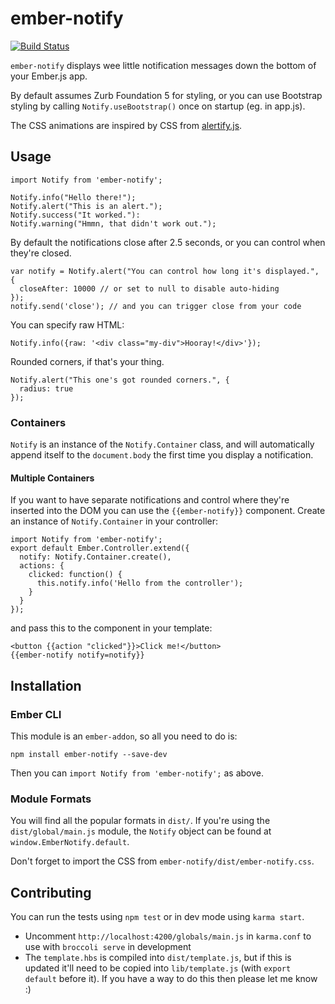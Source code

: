 # ember-notify

[![Build Status](https://travis-ci.org/aexmachina/ember-notify.png)](https://travis-ci.org/aexmachina/ember-notify)

`ember-notify` displays wee little notification messages down the bottom of your Ember.js app.

By default assumes Zurb Foundation 5 for styling, or you can use Bootstrap styling by calling `Notify.useBootstrap()` once on startup (eg. in app.js).

The CSS animations are inspired by CSS from [alertify.js](http://fabien-d.github.io/alertify.js/).

## Usage

```
import Notify from 'ember-notify';

Notify.info("Hello there!");
Notify.alert("This is an alert.");
Notify.success("It worked."):
Notify.warning("Hmmn, that didn't work out.");
```

By default the notifications close after 2.5 seconds, or you can control when they're closed.

```
var notify = Notify.alert("You can control how long it's displayed.", {
  closeAfter: 10000 // or set to null to disable auto-hiding
});
notify.send('close'); // and you can trigger close from your code
```

You can specify raw HTML:

```
Notify.info({raw: '<div class="my-div">Hooray!</div>'});
```

Rounded corners, if that's your thing.

```
Notify.alert("This one's got rounded corners.", {
  radius: true
});
```

### Containers

`Notify` is an instance of the `Notify.Container` class, and will automatically append itself to the `document.body` the first time you display a notification.

#### Multiple Containers

If you want to have separate notifications and control where they're inserted into the DOM you can use the `{{ember-notify}}` component. Create an instance of `Notify.Container` in your controller:

```
import Notify from 'ember-notify';
export default Ember.Controller.extend({
  notify: Notify.Container.create(),
  actions: {
    clicked: function() {
      this.notify.info('Hello from the controller');
    }
  }
});
```

and pass this to the component in your template:
  
```
<button {{action "clicked"}}>Click me!</button>
{{ember-notify notify=notify}}
```

## Installation

### Ember CLI

This module is an `ember-addon`, so all you need to do is:

```
npm install ember-notify --save-dev
```

Then you can `import Notify from 'ember-notify';` as above.

### Module Formats

You will find all the popular formats in `dist/`. If you're using the `dist/global/main.js` module, the `Notify` object can be found at `window.EmberNotify.default`.

Don't forget to import the CSS from `ember-notify/dist/ember-notify.css`.

## Contributing

You can run the tests using `npm test` or in dev mode using `karma start`.

- Uncomment `http://localhost:4200/globals/main.js` in `karma.conf` to use with `broccoli serve` in development
- The `template.hbs` is compiled into `dist/template.js`, but if this is updated it'll need to be copied into `lib/template.js` (with `export default` before it). If you have a way to do this then please let me know :)
